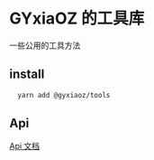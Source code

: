 # GYxiaOZ 的工具库

一些公用的工具方法

## install

```bash
  yarn add @gyxiaoz/tools
```

## Api

[Api 文档](api.md)

